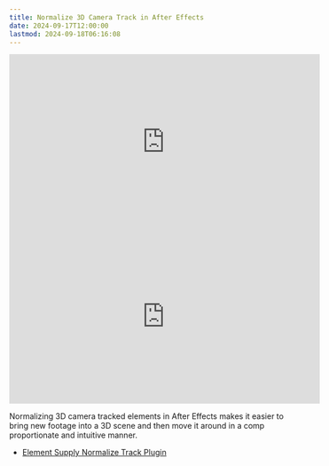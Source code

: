 ```yaml
---
title: Normalize 3D Camera Track in After Effects
date: 2024-09-17T12:00:00
lastmod: 2024-09-18T06:16:08
---
```


<div class="video-grid">
<div class="iframe-16-9-container">
<iframe class="youTubeIframe" width="560" height="315" src="https://www.youtube.com/embed/ueKyJXWq_cw" title="YouTube video player" frameborder="0" allow="accelerometer; autoplay; clipboard-write; encrypted-media; gyroscope; picture-in-picture; web-share" allowfullscreen></iframe>
</div>

<div class="iframe-16-9-container">
<iframe class="youTubeIframe" width="560" height="315" src="https://www.youtube.com/embed/O7In76r9nV4" title="YouTube video player" frameborder="0" allow="accelerometer; autoplay; clipboard-write; encrypted-media; gyroscope; picture-in-picture; web-share" allowfullscreen></iframe>
</div>

</div>

Normalizing 3D camera tracked elements in After Effects makes it easier to bring new footage into a 3D scene and then move it around in a comp proportionate and intuitive manner.

- [Element Supply Normalize Track Plugin](https://elementsupply.co/products/scripts/normalizeTrack/)
